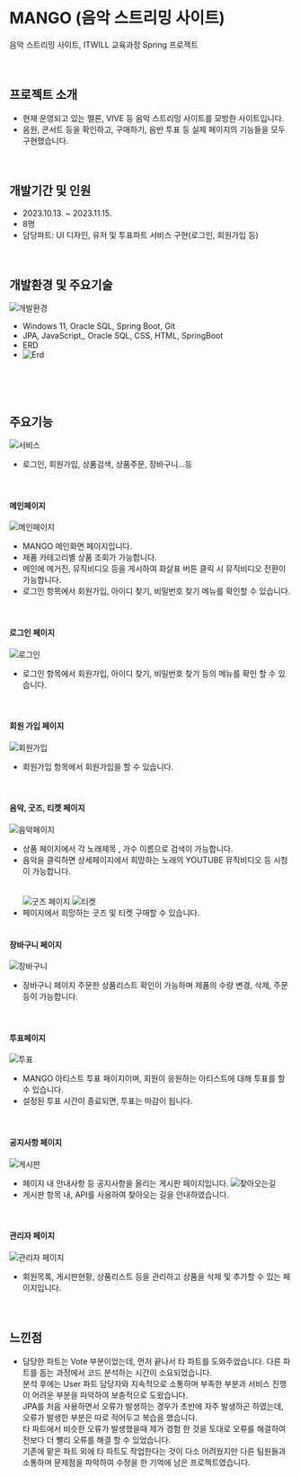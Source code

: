 <br/><br/><br/>

# MANGO (음악 스트리밍 사이트)
음악 스트리밍 사이트, ITWILL 교육과정 Spring 프로젝트
<br/><br/><br/>

## 프로젝트 소개
* 현재 운영되고 있는 멜론, VIVE 등 음악 스트리밍 사이트를 모방한 사이트입니다. 
* 음원, 콘서트 등을 확인하고, 구매하기, 음반 투표 등 실제 페이지의 기능들을 모두 구현했습니다.
<br/><br/><br/>

## 개발기간 및 인원
* 2023.10.13. ~ 2023.11.15.
* 8명
* 담당파트: UI 디자인, 유저 및 투표파트 서비스 구현(로그인, 회원가입 등)
<br/><br/><br/>

## 개발환경 및 주요기술
![개발환경](https://github.com/CHAERINYOU/Portfolio/assets/133833066/b4c26e64-da17-4207-9cba-772bbda35ebd)
* Windows 11, Oracle SQL, Spring Boot, Git
* JPA, JavaScript,, Oracle SQL, CSS, HTML, SpringBoot 
* ERD
* ![Erd](https://github.com/CHAERINYOU/Portfolio/assets/133833066/d8235289-996b-425a-8fc1-b5ed4b12d848)

<br/><br/><br/>

## 주요기능
![서비스](https://github.com/CHAERINYOU/Portfolio/assets/133833066/b0d1ef7a-5a57-447f-b479-6d331f99cec3)
* 로그인, 회원가입, 상품검색, 상품주문, 장바구니...등
<br/><br/><br/>



#### 메인페이지

![메인페이지](https://github.com/2023-05-JAVA-DEVELOPER-143/web-project-team2-bbbb/assets/133833066/322e25ca-2f1a-4f00-8142-d7dfce62e1c8)
*  MANGO 메인화면 페이지입니다.
*  제품 카테고리별 상품 조회가 가능합니다.
*  메인에 메거진, 뮤직비디오 등을 게시하여 화살표 버튼 클릭 시 뮤직비디오 전환이 가능합니다.
*  로그인 항목에서 회원가입, 아이디 찾기, 비밀번호 찾기 메뉴를 확인할 수 있습니다. 
<br/><br/><br/>

#### 로그인 페이지

![로그인](https://github.com/2023-05-JAVA-DEVELOPER-143/web-project-team2-bbbb/assets/133833066/f99b8fff-ddf5-4dea-85f0-e53ec9d5e461)
* 로그인 항목에서 회원가입, 아이디 찾기, 비밀번호 찾기 등의 메뉴를 확인 할 수 있습니다.
<br/><br/><br/>

#### 회원 가입 페이지
![회원가입](https://github.com/2023-05-JAVA-DEVELOPER-143/web-project-team2-bbbb/assets/133833066/5ad72c63-46fb-4985-97d7-255d7eee0d9c)
* 회원가입 항목에서 회원가입을 할 수 있습니다.<br/><br/><br/>


#### 음악, 굿즈, 티켓 페이지
![음악페이지](https://github.com/2023-05-JAVA-DEVELOPER-143/web-project-team2-bbbb/assets/133833066/fb8f5d92-3985-4b66-9e7b-95bf08a1c38d)
* 상품 페이지에서 각 노래제목 , 가수 이름으로 검색이 가능합니다.
* 음악을 클릭하면 상세페이지에서 희망하는 노래의 YOUTUBE 뮤직비디오 등 시청이 가능합니다.<br/><br/><br/>
![굿즈 페이지](https://github.com/2023-05-JAVA-DEVELOPER-143/web-project-team2-bbbb/assets/133833066/e5b2b4f9-3743-4812-ba2a-8037071fd3e4)
![티켓](https://github.com/2023-05-JAVA-DEVELOPER-143/web-project-team2-bbbb/assets/133833066/c0a2eb2f-940f-4b58-b2ea-05954400e25b)
* 페이지에서 희망하는 굿즈 및 티켓 구매할 수 있습니다.<br/><br/>


#### 장바구니 페이지
![장바구니](https://github.com/2023-05-JAVA-DEVELOPER-143/web-project-team2-bbbb/assets/133833066/fd465633-8dbb-4701-b003-9ef8d48e53e3)
* 장바구니 페이지 주문한 상품리스트 확인이 가능하며 제품의 수량 변경, 삭제, 주문 등이 가능합니다.<br/><br/><br/>

#### 투표페이지
![투표](https://github.com/2023-05-JAVA-DEVELOPER-143/web-project-team2-bbbb/assets/133833066/bca7d131-f1f9-462e-b682-e9c0df2b6018)
* MANGO 아티스트 투표 페이지이며, 회원이 응원하는 아티스트에 대해 투표를 할 수 있습니다.
* 설정된 투표 시간이 종료되면, 투표는 마감이 됩니다. <br/><br/><br/>

#### 공지사항 페이지
![게시판](https://github.com/2023-05-JAVA-DEVELOPER-143/web-project-team2-bbbb/assets/133833066/3db2d3ef-33f3-4ac6-bd3f-c5ca327232b4)
* 페이지 내 안내사항 등 공지사항을 올리는 게시판 페이지입니다.
![찾아오는길](https://github.com/2023-05-JAVA-DEVELOPER-143/web-project-team2-bbbb/assets/133833066/eefab367-622d-4bde-9258-d31ac6ef083b)
* 게시판 항목 내, API를 사용하여 찾아오는 길을 안내하였습니다.<br/><br/><br/>


#### 관리자 페이지
![관리자 페이지](https://github.com/2023-05-JAVA-DEVELOPER-143/web-project-team2-bbbb/assets/133833066/2840e70c-7cd5-46af-afcc-429f289bc70c)
* 회원목록, 게시판현황, 상품리스트 등을 관리하고 상품을 삭제 및 추가할 수 있는 페이지입니다.<br/><br/><br/>

## 느낀점
* 담당한 파트는 Vote 부분이었는데, 먼저 끝나서 타 파트를 도와주었습니다. 다른 파트를 돕는 과정에서 코드 분석하는 시간이 소요되었습니다.<br/>
분석 후에는 User 파트 담당자와 지속적으로 소통하며 부족한 부분과 서비스 진행이 어려운 부분을 파악하여 보충적으로 도왔습니다. <br/> JPA를 처음 사용하면서 오류가 발생하는 경우가 초반에 자주 발생하곤 하였는데, 오류가 발생한 부분은 따로 적어두고 복습을 했습니다.<br/>
타 파트에서 비슷한 오류가 발생했을때 제가 경험 한 것을 토대로 오류를 해결하여 전보다 더 빨리 오류를 해결 할 수 있었습니다.<br/>
기존에 맡은 파트 외에 타 파트도 작업한다는 것이 다소 어려웠지만 다른 팀원들과 소통하며 문제점을 파악하여 수정을 한 기억에 남은 프로젝트였습니다.<br/>
